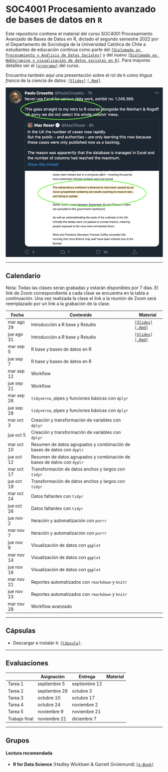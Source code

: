 # SOC4001 Procesamiento avanzado de bases de datos en `R`
Este repositorio contiene el material del curso SOC4001 Procesamiento Avanzado de Bases de Datos en R, dictado el segundo semestre 2022 por el Departamento de Sociología de la Universidad Católica de Chile a estudiantes de educación continua como parte del [`[Diplomado en Procesamiento y Análisis de Datos Sociales]`](https://educacioncontinua.uc.cl/41343-ficha-diplomado-en-procesamiento-y-analisis-de-datos-sociales) y del nuevo [`[Diplomado en WebScraping y visualización de datos sociales en R]`](https://educacioncontinua.uc.cl/programas/diplomado-en-webscraping-y-visualizacion-de-datos-sociales-en-r/). Para mayores detalles ver el [`[programa]`](files/syllabus_soc4001.pdf) del curso.

Encuentra también aquí una presentación sobre el rol de `R` como *lingua franca* de la ciencia de datos: [`[Slides]`](https://mebucca.github.io/dar_soc4001/slides/presentation/presentation#1) [`[.Rmd]`](slides/presentation/presentation.Rmd). 


![useR](files/useR.png)

---
## Calendario

Nota: Todas las clases serán grabadas y estarán disponibles por 7 días. El link de Zoom correspondiente a cada clase se encuentra en la tabla a continuación. Una vez realizada la clase el link a la reunión de Zoom será reemplazado por un link a la grabación de la clase. 


| Fecha             | Contenido                                                      | Material                                                                                                                                                  |
|-------------------|---------------------------------------------------------------|----------------------------------------------------------------------------------------------------------------------------------------------------------|
| mar ago 29        | Introducción a R base y Rstudio                               | [`[Slides]`](https://mebucca.github.io/dar_soc4001/slides/class_1/class_1#1) [`[.Rmd]`](slides/class_1/class_1.Rmd)                                        |
| jue ago 31        | Introducción a R base y Rstudio                               | [`[Slides]`](https://mebucca.github.io/dar_soc4001/slides/class_2/class_2#1) [`[.Rmd]`](slides/class_2/class_2.Rmd)                                        |
| mar sep 5         | R base y bases de datos en R                                  |                                                                                                                                                          |
| jue sep 7         | R base y bases de datos en R                                  |                                                                                                                                                          |
| mar sep 12        | Workflow                                                      |                                                                                                                                                          |
| jue sep 21        | Workflow                                                      |                                                                                                                                                          |
| mar sep 26        | `tidyverse`, pipes y funciones básicas con `dplyr`            |                                                                                                                                                          |
| jue sep 28        | `tidyverse`, pipes y funciones básicas con `dplyr`            |                                                                                                                                                          |
| mar oct 3         | Creación y transformación de variables con `dplyr`            |                                                                                                                                                          |
| jue oct 5         | Creación y transformación de variables con `dplyr`            |                                                                                                                                                          |
| mar oct 10        | Resumen de datos agrupados y combinación de bases de datos con `dyplr` |                                                                                                                                                          |
| jue oct 12        | Resumen de datos agrupados y combinación de bases de datos con `dyplr` |                                                                                                                                                          |
| mar oct 17        | Transformación de datos anchos y largos con `tidyr`           |                                                                                                                                                          |
| jue oct 19        | Transformación de datos anchos y largos con `tidyr`           |                                                                                                                                                          |
| mar oct 24        | Datos faltantes con `tidyr`                                   |                                                                                                                                                          |
| jue oct 26        | Datos faltantes con `tidyr`                                   |                                                                                                                                                          |
| jue nov 2         | Iteración y automatización con `purrr`                        |                                                                                                                                                          |
| mar nov 7         | Iteración y automatización con `purrr`                        |                                                                                                                                                          |
| jue nov 9         | Visualización de datos con `ggplot`                           |                                                                                                                                                          |
| mar nov 14        | Visualización de datos con `ggplot`                           |                                                                                                                                                          |
| jue nov 16        | Visualización de datos con `ggplot`                           |                                                                                                                                                          |
| mar nov 21        | Reportes automatizados con `rmarkdown` y `knitr`              |                                                                                                                                                          |
| jue nov 23        | Reportes automatizados con `rmarkdown` y `knitr`              |                                                                                                                                                          |
| mar nov 28        | Workflow avanzado                                             |                                                                                                                                                          |



---
## Cápsulas

- Descargar e instalar `R`: [`[Cápsula]`](): 


---
## Evaluaciones 

|                | Asignación   | Entrega       | Material |
|----------------|--------------|---------------|----------|
| Tarea 1        | septiembre 5 | septiembre 12 |          |
| Tarea 2        | septiembre 26| octubre 3     |          |
| Tarea 3        | octubre 10   | octubre 17    |          |
| Tarea 4        | octubre 24   | noviembre 2   |          |
| Tarea 5        | noviembre 9  | noviembre 21  |          |
| Trabajo final  | noviembre 21 | diciembre 7   |          |



---
## Grupos



#### Lectura recomendada

- **R for Data Science** (Hadley Wickham & Garrett Grolemund) [`[e-Book]`](https://r4ds.had.co.nz/)



